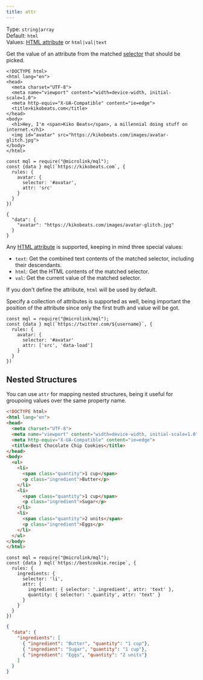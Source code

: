 ```yaml
---
title: attr
---
```


Type: `string|array`<br/>
Default: `html`<br/>
Values: [HTML attribute](https://developer.mozilla.org/en-US/docs/Web/HTML/Attributes) or `html|val|text`<br/>

Get the value of an attribute from the matched [selector](/docs/mql/rule-definition/selector) that should be picked.

```html{11}
<!DOCTYPE html>
<html lang="en">
<head>
  <meta charset="UTF-8">
  <meta name="viewport" content="width=device-width, initial-scale=1.0">
  <meta http-equiv="X-UA-Compatible" content="ie=edge">
  <title>kikobeats.com</title>
</head>
<body>
  <h1>Hey, I'm <span>Kiko Beats</span>, a millennial doing stuff on internet.</h1>
  <img id="avatar" src="https://kikobeats.com/images/avatar-glitch.jpg">
</body>
</html>
```

```js{6}
const mql = require("@microlink/mql");
const {data } mql(`https://kikobeats.com`, {
  rules: {
    avatar: {
      selector: '#avatar',
      attr: 'src'
    }
  }
})
```

```json{3}
{
  "data": {
    "avatar": "https://kikobeats.com/images/avatar-glitch.jpg"
  }
}
```

<Figcaption children='If you want to extract an img, probably you are interested in src property, so you should specify it.' />

Any [HTML attribute](https://developer.mozilla.org/en-US/docs/Web/HTML/Attributes) is supported, keeping in mind three special values:

- `text`: Get the combined text contents of the matched selector, including their descendants.
- `html`: Get the HTML contents of the matched selector.
- `val`: Get the current value of the matched selector.

If you don't define the attribute, `html` will be used by default.

Specify a collection of attributes is supported as well, being important the position of the attribute since only the first truth and value will be got.

```js{6}
const mql = require("@microlink/mql");
const {data } mql(`https://twitter.com/${username}`, {
  rules: {
    avatar: {
      selector: '#avatar'
      attr: ['src', 'data-load']
    }
  }
})
```

<Figcaption children="If you don't define the attribute, `html` will be used by default." />

## Nested Structures

You can use `attr` for mapping nested structures, being it useful for groupoing values over the same property name.

```html
<!DOCTYPE html>
<html lang="en">
<head>
  <meta charset="UTF-8">
  <meta name="viewport" content="width=device-width, initial-scale=1.0">
  <meta http-equiv="X-UA-Compatible" content="ie=edge">
  <title>Best Chocolate Chip Cookies</title>
</head>
<body>
  <ul>
    <li>
      <span class="quantity">1 cup</span>
      <p class="ingredient">Butter</p>
    </li>
    <li>
      <span class="quantity">1 cup</span>
      <p class="ingredient">Sugar</p>
    </li>
    <li>
      <span class="quantity">2 units</span>
      <p class="ingredient">Eggs</p>
    </li>
  </ul>
</body>
</html>
```

```js{6,9}
const mql = require("@microlink/mql");
const {data } mql(`https://bestcookie.recipe`, {
  rules: {
    ingredients: {
      selector: 'li',
      attr: {
        ingredient: { selector: '.ingredient', attr: 'text' },
        quantity: { selector: '.quantity', attr: 'text' }
      }
    }
  }
})
```


```json
{
  "data": {
    "ingredients": [
      { "ingredient": "Butter", "quantity": "1 cup"},
      { "ingredient": "Sugar", "quantity": "1 cup"},
      { "ingredient": "Eggs", "quantity": "2 units"}
    ]
  }
}
```
